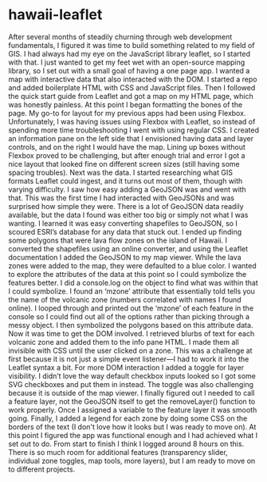 # hawaii-leaflet

After several months of steadily churning through web development fundamentals, I figured it was time to build something related to my field of GIS. I had always had my eye on the JavaScript library leaflet, so I started with that.
I just wanted to get my feet wet with an open-source mapping library, so I set out with a small goal of having a one page app. I wanted a map with interactive data that also interacted with the DOM. I started a repo and added boilerplate HTML with CSS and JavaScript files. Then I followed the quick start guide from Leaflet and got a map on my HTML page, which was honestly painless. 
At this point I began formatting the bones of the page. My go-to for layout for my previous apps had been using Flexbox. Unfortunately, I was having issues using Flexbox with Leaflet, so instead of spending more time troubleshooting I went with using regular CSS. I created an information pane on the left side that I envisioned having data and layer controls, and on the right I would have the map. Lining up boxes without Flexbox proved to be challenging, but after enough trial and error I got a nice layout that looked fine on different screen sizes (still having some spacing troubles).
Next was the data. I started researching what GIS formats Leaflet could ingest, and it turns out most of them, though with varying difficulty. I saw how easy adding a GeoJSON was and went with that. This was the first time I had interacted with GeoJSONs and was surprised how simple they were. There is a lot of GeoJSON data readily available, but the data I found was either too big or simply not what I was wanting. I learned it was easy converting shapefiles to GeoJSON, so I scoured ESRI’s database for any data that stuck out. I ended up finding some polygons that were lava flow zones on the island of Hawaii. I converted the shapefiles using an online converter, and using the Leaflet documentation I added the GeoJSON to my map viewer.
While the lava zones were added to the map, they were defaulted to a blue color. I wanted to explore the attributes of the data at this point so I could symbolize the features better. I did a console.log on the object to find what was within that I could symbolize. I found an ‘mzone’ attribute that essentially told tells you the name of the volcanic zone (numbers correlated with names I found online). I looped through and printed out the ‘mzone’ of each feature in the console so I could find out all of the options rather than picking through a messy object. I then symbolized the polygons based on this attribute data. 
Now it was time to get the DOM involved. I retrieved blurbs of text for each volcanic zone and added them to the info pane HTML. I made them all invisible with CSS until the user clicked on a zone. This was a challenge at first because it is not just a simple event listener—I had to work it into the Leaflet syntax a bit. For more DOM interaction I added a toggle for layer visibility. I didn’t love the way default checkbox inputs looked so I got some SVG checkboxes and put them in instead. The toggle was also challenging because it is outside of the map viewer. I finally figured out I needed to call a feature layer, not the GeoJSON itself to get the removeLayer() function to work properly. Once I assigned a variable to the feature layer it was smooth going.
Finally, I added a legend for each zone by doing some CSS on the borders of the text (I don't love how it looks but I was ready to move on). At this point I figured the app was functional enough and I had achieved what I set out to do. From start to finish I think I logged around 8 hours on this. There is so much room for additional features (transparency slider, individual zone toggles, map tools, more layers), but I am ready to move on to different projects.
